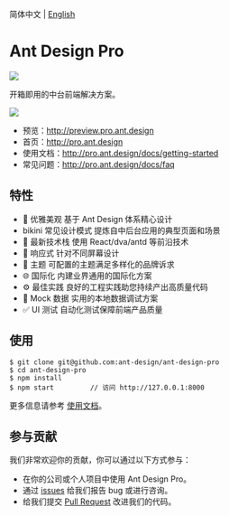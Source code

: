 简体中文 | [English](./README.en-US.md)

# Ant Design Pro

[![](https://img.shields.io/travis/ant-design/test2.svg?style=flat-square)](https://travis-ci.org/ant-design/test2)

开箱即用的中台前端解决方案。

![](https://camo.githubusercontent.com/e29d59c69434908ef2b063be77b4b917af15618b/68747470733a2f2f67772e616c697061796f626a656374732e636f6d2f7a6f732f726d73706f7274616c2f41486e41444e464c614b74414f6675616e485a7a2e706e67)

- 预览：http://preview.pro.ant.design
- 首页：http://pro.ant.design
- 使用文档：http://pro.ant.design/docs/getting-started
- 常见问题：http://pro.ant.design/docs/faq

## 特性

- :gem: 优雅美观
  基于 Ant Design 体系精心设计
- bikini 常见设计模式
  提炼自中后台应用的典型页面和场景
- :rocket: 最新技术栈
  使用 React/dva/antd 等前沿技术
- :iphone: 响应式
  针对不同屏幕设计
- :art: 主题
  可配置的主题满足多样化的品牌诉求
- :globe_with_meridians: 国际化
  内建业界通用的国际化方案
- :gear: 最佳实践
  良好的工程实践助您持续产出高质量代码
- :1234: Mock 数据
  实用的本地数据调试方案
- :white_check_mark: UI 测试
  自动化测试保障前端产品质量

## 使用

```
$ git clone git@github.com:ant-design/ant-design-pro
$ cd ant-design-pro
$ npm install
$ npm start         // 访问 http://127.0.0.1:8000
```

更多信息请参考 [使用文档](http://pro.ant.design/docs/getting-started)。

## 参与贡献

我们非常欢迎你的贡献，你可以通过以下方式参与：

- 在你的公司或个人项目中使用 Ant Design Pro。
- 通过 [issues](http://github.com/ant-design/ant-design-pro/issues) 给我们报告 bug 或进行咨询。
- 给我们提交 [Pull Request](http://github.com/ant-design/ant-design-pro/pulls) 改进我们的代码。
